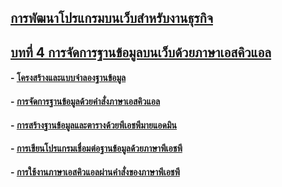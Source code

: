 ## [การพัฒนาโปรแกรมบนเว็บสำหรับงานธุรกิจ](../README.md)
## [บทที่ 4 การจัดการฐานข้อมูลบนเว็บด้วยภาษาเอสคิวแอล](README.md)
#### - [โครงสร้างและแบบจำลองฐานข้อมูล](LEC0401.md)
#### - [การจัดการฐานข้อมูลด้วยคำสั่งภาษาเอสคิวแอล](LEC0402.md)
#### - [การสร้างฐานข้อมูลและตารางด้วยพีเอชพีมายแอดมิน](LEC0403.md)	 
#### - [การเขียนโปรแกรมเชื่อมต่อฐานข้อมูลด้วยภาษาพีเอชพี](LEC0404.md)
#### - [การใช้งานภาษาเอสคิวแอลผ่านคำสั่งของภาษาพีเอชพี](LEC0405.md)